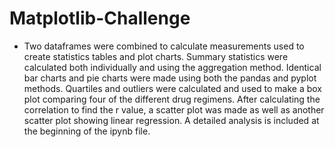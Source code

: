 # Matplotlib-Challenge

- Two dataframes were combined to calculate measurements used to create statistics tables and plot charts.  Summary statistics were calculated both individually and using the aggregation method. Identical bar charts and pie charts were made using both the pandas and pyplot methods. Quartiles and outliers were calculated and used to make a box plot comparing four of the different drug regimens. After calculating the correlation to find the r value, a scatter plot was made as well as another scatter plot showing linear regression. A detailed analysis is included at the beginning of the ipynb file.
